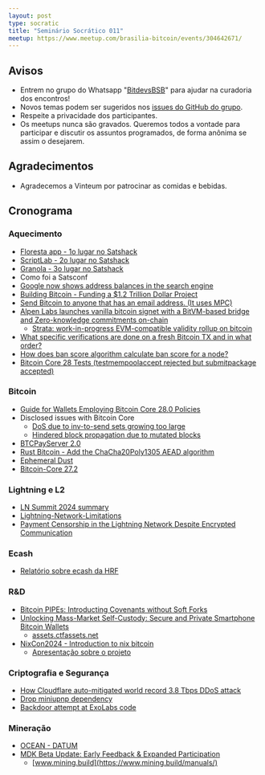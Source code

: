 ```yaml
---
layout: post
type: socratic
title: "Seminário Socrático 011"
meetup: https://www.meetup.com/brasilia-bitcoin/events/304642671/
---
```


## Avisos

- Entrem no grupo do Whatsapp "[BitdevsBSB](https://chat.whatsapp.com/KxuGyYu4TZy94KcA1yXCzi)" para ajudar na curadoria dos encontros!
- Novos temas podem ser sugeridos nos [issues do GitHub do grupo](https://github.com/BitDevsBSB/BitDevsBSB/issues).
- Respeite a privacidade dos participantes.
- Os meetups nunca são gravados. Queremos todos a vontade para participar e discutir os assuntos programados, de forma anônima se assim o desejarem.

## Agradecimentos

- Agradecemos a Vinteum por patrocinar as comidas e bebidas.

## Cronograma

### Aquecimento

* [Floresta app - 1o lugar no Satshack](https://github.com/jvsena42/floresta_app)
* [ScriptLab - 2o lugar no Satshack](https://www.canva.com/design/DAGV3l1lfzI/-D29YNHfY-BD3EjOkAyQfA/view?utm_content=DAGV3l1lfzI&utm_campaign=designshare&utm_medium=link&utm_source=editor)
* [Granola - 3o lugar no Satshack](https://granola.cash)
* Como foi a Satsconf
* [Google now shows address balances in the search engine](https://google.com/search?q=bc1q9x95gufy4cze5w3ayaa3wkw648av4m59e7utphv92a4cqxtlrp6sezwapz)
* [Building Bitcoin - Funding a $1.2 Trillion Dollar Project](http://1a1z.com/fund.html)
* [Send Bitcoin to anyone that has an email address. (It uses MPC)](https://emailbtc.net/)
* [Alpen Labs launches vanilla bitcoin signet with a BitVM-based bridge and Zero-knowledge commitments on-chain](https://www.stratabtc.org)
    * [Strata: work-in-progress EVM-compatible validity rollup on bitcoin](https://x.com/Strata_BTC/status/1841140951315857437)
* [What specific verifications are done on a fresh Bitcoin TX and in what order?](https://bitcoin.stackexchange.com/questions/124221/what-specific-verifications-are-done-on-a-fresh-bitcoin-tx-and-in-what-order)
* [How does ban score algorithm calculate ban score for a node?](https://bitcoin.stackexchange.com/questions/117227/how-does-ban-score-algorithm-calculate-ban-score-for-a-node)
* [Bitcoin Core 28 Tests (testmempoolaccept rejected but submitpackage accepted)](https://bitcoin.stackexchange.com/questions/124269/bitcoin-core-28-tests-testmempoolaccept-rejected-but-submitpackage-accepted)

### Bitcoin

* [Guide for Wallets Employing Bitcoin Core 28.0 Policies](https://bitcoinops.org/en/bitcoin-core-28-wallet-integration-guide/)
* Disclosed issues with Bitcoin Core
    - [DoS due to inv-to-send sets growing too large](https://bitcoincore.org/en/2024/10/08/disclose-large-inv-to-send)
    - [Hindered block propagation due to mutated blocks](https://bitcoincore.org/en/2024/10/08/disclose-mutated-blocks-hindering-propagation)
* [BTCPayServer 2.0](https://github.com/btcpayserver/btcpayserver/releases/tag/v2.0.0)
* [Rust Bitcoin - Add the ChaCha20Poly1305 AEAD algorithm](https://github.com/rust-bitcoin/rust-bitcoin/pull/2960)
* [Ephemeral Dust](https://github.com/bitcoin/bitcoin/pull/30239)
* [Bitcoin-Core 27.2](https://github.com/bitcoin/bitcoin/blob/master/doc/release-notes/release-notes-27.2.md)

### Lightning e L2

* [LN Summit 2024 summary](https://delvingbitcoin.org/t/ln-summit-2024-notes-summary-commentary/1198)
* [Lightning-Network-Limitations](https://github.com/renepickhardt/Lightning-Network-Limitations)
* [Payment Censorship in the Lightning Network Despite Encrypted Communication](https://x.com/callebtc/status/1856679659523490046)

### Ecash

* [Relatório sobre ecash da HRF](https://mailchi.mp/hrf.org/hrfs-weekly-financial-freedom-report-9100630?e=[UNIQID])

### R&D

* [Bitcoin PIPEs: Introducting Covenants without Soft Forks](https://www.allocin.it/uploads/placeholder-bitcoin.pdf)
* [Unlocking Mass-Market Self-Custody: Secure and Private Smartphone Bitcoin Wallets](https://bitkey.build/unlocking-mass-market-self-custody-3/)
    - [assets.ctfassets.net](https://assets.ctfassets.net/mtmp6hzjjvnd/6Qjcs8zgMiyffC0Uk8cx4V/6d1553946b50b132209518be8ff3026f/Unlocking_Mass_Market_Self_Custody_-10-24-.pdf?ref=bitkey.build)
* [NixCon2024 - Introduction to nix bitcoin](https://nixbitcoin.org/)
    - [Apresentação sobre o projeto](https://www.youtube.com/watch?v=ld8GNQNRO90)

### Criptografia e Segurança

* [How Cloudflare auto-mitigated world record 3.8 Tbps DDoS attack](https://blog.cloudflare.com/how-cloudflare-auto-mitigated-world-record-3-8-tbps-ddos-attack/)
* [Drop miniupnp dependency](https://github.com/bitcoin/bitcoin/pull/31130)
* [Backdoor attempt at ExoLabs code](https://x.com/alexocheema/status/1856295635143524378)

### Mineração

* [OCEAN - DATUM](https://ocean.xyz/docs/datum)
* [MDK Beta Update: Early Feedback & Expanded Participation](https://www.mining.build/blog/mdk-beta-update/)
    - [www.mining.build](https://www.mining.build/manuals/)


